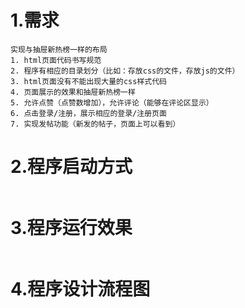# 1.需求
```
实现与抽屉新热榜一样的布局
1. html页面代码书写规范
2. 程序有相应的目录划分（比如：存放css的文件，存放js的文件）
3. html页面没有不能出现大量的css样式代码
4. 页面展示的效果和抽屉新热榜一样
5. 允许点赞（点赞数增加），允许评论（能够在评论区显示）
6. 点击登录/注册，展示相应的登录/注册页面
7. 实现发帖功能（新发的帖子，页面上可以看到）
```
# 2.程序启动方式
```

```
# 3.程序运行效果
```

```
# 4.程序设计流程图
```

```